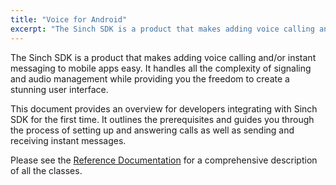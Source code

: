 ```yaml
---
title: "Voice for Android"
excerpt: "The Sinch SDK is a product that makes adding voice calling and/or instant messaging to mobile apps easy. Continue reading this step-by-step guide now."
---
```

The Sinch SDK is a product that makes adding voice calling and/or instant messaging to mobile apps easy. It handles all the complexity of signaling and audio management while providing you the freedom to create a stunning user interface.

This document provides an overview for developers integrating with Sinch SDK for the first time. It outlines the prerequisites and guides you through the process of setting up and answering calls as well as sending and receiving instant messages.

Please see the [Reference Documentation](voice-for-android/reference/) for a comprehensive description of all the classes.